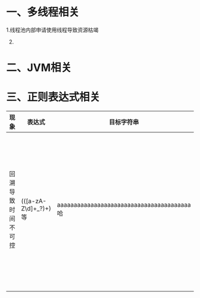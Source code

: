 # 一、多线程相关

1.线程池内部申请使用线程导致资源枯竭

2.



# 二、JVM相关



# 三、正则表达式相关

| 现象               | 表达式                | 目标字符串                                 | 简述原因                                                     | 修正方案                                                     |
| ------------------ | --------------------- | ------------------------------------------ | ------------------------------------------------------------ | ------------------------------------------------------------ |
| 回溯导致时间不可控 | (([a-zA-Z\\d]+_?)+)等 | aaaaaaaaaaaaaaaaaaaaaaaaaaaaaaaaaaaaaaaa哈 | 由于使用的是贪婪模式，在这个过程中会出现回溯，导致整个过程耗时增加 | 使用无回溯的 独占模式替换，具体表达式如下：<br/>(([a-zA-Z\\d]++_?+)++)等 |
|                    |                       |                                            |                                                              |                                                              |
|                    |                       |                                            |                                                              |                                                              |